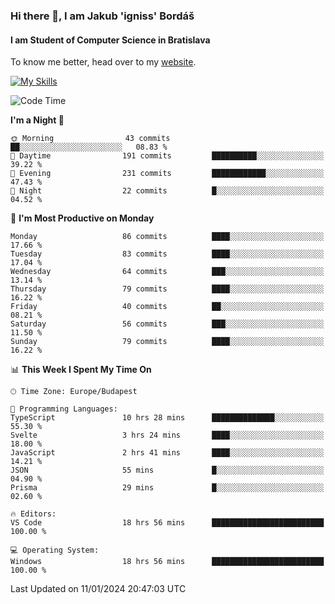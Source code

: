 ### Hi there 👋, I am Jakub 'igniss' Bordáš

#### I am Student of Computer Science in Bratislava
To know me better, head over to my [website](https://bordas.sk).

[![My Skills](https://skillicons.dev/icons?i=js,html,css,figma,svelte,java,kotlin,python,postgresql,typescript,nest,nodejs)](https://bordas.sk)


<!--START_SECTION:waka-->
![Code Time](http://img.shields.io/badge/Code%20Time-1%2C341%20hrs%2033%20mins-blue)

**I'm a Night 🦉** 

```text
🌞 Morning                43 commits          ██░░░░░░░░░░░░░░░░░░░░░░░   08.83 % 
🌆 Daytime                191 commits         ██████████░░░░░░░░░░░░░░░   39.22 % 
🌃 Evening                231 commits         ████████████░░░░░░░░░░░░░   47.43 % 
🌙 Night                  22 commits          █░░░░░░░░░░░░░░░░░░░░░░░░   04.52 % 
```
📅 **I'm Most Productive on Monday** 

```text
Monday                   86 commits          ████░░░░░░░░░░░░░░░░░░░░░   17.66 % 
Tuesday                  83 commits          ████░░░░░░░░░░░░░░░░░░░░░   17.04 % 
Wednesday                64 commits          ███░░░░░░░░░░░░░░░░░░░░░░   13.14 % 
Thursday                 79 commits          ████░░░░░░░░░░░░░░░░░░░░░   16.22 % 
Friday                   40 commits          ██░░░░░░░░░░░░░░░░░░░░░░░   08.21 % 
Saturday                 56 commits          ███░░░░░░░░░░░░░░░░░░░░░░   11.50 % 
Sunday                   79 commits          ████░░░░░░░░░░░░░░░░░░░░░   16.22 % 
```


📊 **This Week I Spent My Time On** 

```text
🕑︎ Time Zone: Europe/Budapest

💬 Programming Languages: 
TypeScript               10 hrs 28 mins      ██████████████░░░░░░░░░░░   55.30 % 
Svelte                   3 hrs 24 mins       ████░░░░░░░░░░░░░░░░░░░░░   18.00 % 
JavaScript               2 hrs 41 mins       ████░░░░░░░░░░░░░░░░░░░░░   14.21 % 
JSON                     55 mins             █░░░░░░░░░░░░░░░░░░░░░░░░   04.90 % 
Prisma                   29 mins             █░░░░░░░░░░░░░░░░░░░░░░░░   02.60 % 

🔥 Editors: 
VS Code                  18 hrs 56 mins      █████████████████████████   100.00 % 

💻 Operating System: 
Windows                  18 hrs 56 mins      █████████████████████████   100.00 % 
```


 Last Updated on 11/01/2024 20:47:03 UTC
<!--END_SECTION:waka-->
